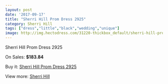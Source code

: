 ```yaml
---
layout: post
date: '2017-09-17'
title: "Sherri Hill Prom Dress 2925"
category: Sherri Hill
tags: ["dress","little","black","wedding","unique"]
image: http://img.hectodress.com/31220-thickbox_default/sherri-hill-prom-dress-2925.jpg
---
```

Sherri Hill Prom Dress 2925

On Sales: **$183.84**
<a href="https://www.hectodress.com/sherri-hill/14318-sherri-hill-prom-dress-2925.html"><amp-img layout="responsive" width="600" height="600" src="//img.hectodress.com/31220-thickbox_default/sherri-hill-prom-dress-2925.jpg" alt="Sherri Hill Prom Dress 2925 0" /></a>
<a href="https://www.hectodress.com/sherri-hill/14318-sherri-hill-prom-dress-2925.html"><amp-img layout="responsive" width="600" height="600" src="//img.hectodress.com/31221-thickbox_default/sherri-hill-prom-dress-2925.jpg" alt="Sherri Hill Prom Dress 2925 1" /></a>

Buy it: [Sherri Hill Prom Dress 2925](https://www.hectodress.com/sherri-hill/14318-sherri-hill-prom-dress-2925.html "Sherri Hill Prom Dress 2925")

View more: [Sherri Hill](https://www.hectodress.com/253-sherri-hill "Sherri Hill")
